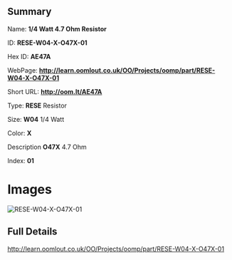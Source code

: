

## Summary
 
Name: __1/4 Watt 4.7 Ohm Resistor__

ID: __RESE-W04-X-O47X-01__

Hex ID: __AE47A__

WebPage: __http://learn.oomlout.co.uk/OO/Projects/oomp/part/RESE-W04-X-O47X-01__

Short URL: __http://oom.lt/AE47A__


Type: __RESE__ Resistor 

Size: __W04__ 1/4 Watt 

Color: __X__  

Description __O47X__ 4.7 Ohm 

Index: __01__


 # Images
![RESE-W04-X-O47X-01](http://oomlout.com/oomp-gen/parts/RESE-W04-X-O47X-01/RESE-W04-X-O47X-01_420.jpg)



 ## Full Details

 http://learn.oomlout.co.uk/OO/Projects/oomp/part/RESE-W04-X-O47X-01














